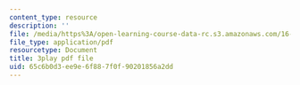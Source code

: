 ```yaml
---
content_type: resource
description: ''
file: /media/https%3A/open-learning-course-data-rc.s3.amazonaws.com/16-842-fundamentals-of-systems-engineering-fall-2015/65c6b0d3ee9e6f887f0f90201856a2dd_sOkQ4HBmZXo.pdf
file_type: application/pdf
resourcetype: Document
title: 3play pdf file
uid: 65c6b0d3-ee9e-6f88-7f0f-90201856a2dd
---
```

